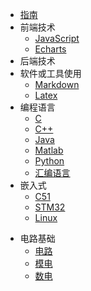 * [指南](/guide)
* 前端技术
  * [JavaScript](/前端/JavaScript/)
  * [Echarts](/前端/Echarts/)
* 后端技术
* 软件或工具使用
  * [Markdown](/软件或工具使用/markdown/)
  * [Latex](/软件或工具使用/Latex)
* 编程语言
  * [C](/编程语言/C/)
  * [C++](/编程语言/C++/)
  * [Java](/编程语言/Java/)
  * [Matlab](/编程语言/Matlab/)
  * [Python](/编程语言/Python/)
  * [汇编语言](/编程语言/汇编语言/)
* 嵌入式
  * [C51](/嵌入式/C51/)
  * [STM32](/嵌入式/STM32/)
  * [Linux](/嵌入式/Linux/)
- 电路基础
  * [电路](/电路基础/电路/)
  * [模电](/电路基础/模电/)
  * [数电](/电路基础/数电/)

